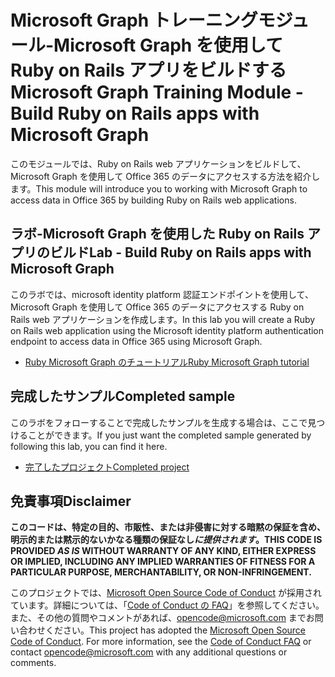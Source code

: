 # <a name="microsoft-graph-training-module---build-ruby-on-rails-apps-with-microsoft-graph"></a><span data-ttu-id="67566-101">Microsoft Graph トレーニングモジュール-Microsoft Graph を使用して Ruby on Rails アプリをビルドする</span><span class="sxs-lookup"><span data-stu-id="67566-101">Microsoft Graph Training Module - Build Ruby on Rails apps with Microsoft Graph</span></span>

<span data-ttu-id="67566-102">このモジュールでは、Ruby on Rails web アプリケーションをビルドして、Microsoft Graph を使用して Office 365 のデータにアクセスする方法を紹介します。</span><span class="sxs-lookup"><span data-stu-id="67566-102">This module will introduce you to working with Microsoft Graph to access data in Office 365 by building Ruby on Rails web applications.</span></span>

## <a name="lab---build-ruby-on-rails-apps-with-microsoft-graph"></a><span data-ttu-id="67566-103">ラボ-Microsoft Graph を使用した Ruby on Rails アプリのビルド</span><span class="sxs-lookup"><span data-stu-id="67566-103">Lab - Build Ruby on Rails apps with Microsoft Graph</span></span>

<span data-ttu-id="67566-104">このラボでは、microsoft identity platform 認証エンドポイントを使用して、Microsoft Graph を使用して Office 365 のデータにアクセスする Ruby on Rails web アプリケーションを作成します。</span><span class="sxs-lookup"><span data-stu-id="67566-104">In this lab you will create a Ruby on Rails web application using the Microsoft identity platform authentication endpoint to access data in Office 365 using Microsoft Graph.</span></span>

- [<span data-ttu-id="67566-105">Ruby Microsoft Graph のチュートリアル</span><span class="sxs-lookup"><span data-stu-id="67566-105">Ruby Microsoft Graph tutorial</span></span>](https://docs.microsoft.com/graph/training/ruby-tutorial)

## <a name="completed-sample"></a><span data-ttu-id="67566-106">完成したサンプル</span><span class="sxs-lookup"><span data-stu-id="67566-106">Completed sample</span></span>

<span data-ttu-id="67566-107">このラボをフォローすることで完成したサンプルを生成する場合は、ここで見つけることができます。</span><span class="sxs-lookup"><span data-stu-id="67566-107">If you just want the completed sample generated by following this lab, you can find it here.</span></span>

- [<span data-ttu-id="67566-108">完了したプロジェクト</span><span class="sxs-lookup"><span data-stu-id="67566-108">Completed project</span></span>](demo)

## <a name="disclaimer"></a><span data-ttu-id="67566-109">免責事項</span><span class="sxs-lookup"><span data-stu-id="67566-109">Disclaimer</span></span>

<span data-ttu-id="67566-110">**このコードは、特定の目的、市販性、または非侵害に対する暗黙の保証を含め、明示的または黙示的ないかなる種類の保証なし*に提供されます*。**</span><span class="sxs-lookup"><span data-stu-id="67566-110">**THIS CODE IS PROVIDED *AS IS* WITHOUT WARRANTY OF ANY KIND, EITHER EXPRESS OR IMPLIED, INCLUDING ANY IMPLIED WARRANTIES OF FITNESS FOR A PARTICULAR PURPOSE, MERCHANTABILITY, OR NON-INFRINGEMENT.**</span></span>

<span data-ttu-id="67566-p101">このプロジェクトでは、[Microsoft Open Source Code of Conduct](https://opensource.microsoft.com/codeofconduct/) が採用されています。詳細については、「[Code of Conduct の FAQ](https://opensource.microsoft.com/codeofconduct/faq/)」を参照してください。また、その他の質問やコメントがあれば、[opencode@microsoft.com](mailto:opencode@microsoft.com) までお問い合わせください。</span><span class="sxs-lookup"><span data-stu-id="67566-p101">This project has adopted the [Microsoft Open Source Code of Conduct](https://opensource.microsoft.com/codeofconduct/). For more information, see the [Code of Conduct FAQ](https://opensource.microsoft.com/codeofconduct/faq/) or contact [opencode@microsoft.com](mailto:opencode@microsoft.com) with any additional questions or comments.</span></span>

